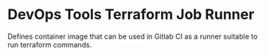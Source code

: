 # DevOps Tools Terraform Job Runner

Defines container image that can be used in Gitlab CI as a runner suitable to run terraform commands.
